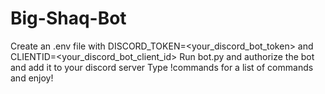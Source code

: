 # Big-Shaq-Bot
Create an .env file with DISCORD_TOKEN=<your_discord_bot_token> and CLIENTID=<your_discord_bot_client_id>
Run bot.py and authorize the bot and add it to your discord server
Type !commands for a list of commands and enjoy!
